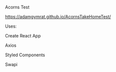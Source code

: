 Acorns Test 

https://adamgymrat.github.io/AcornsTakeHomeTest/

Uses:

Create React App

Axios

Styled Components

Swapi
